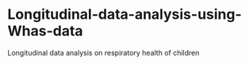 # Longitudinal-data-analysis-using-Whas-data
Longitudinal data analysis on respiratory health of children
